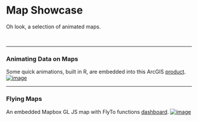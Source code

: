 # Map Showcase
Oh look, a selection of animated maps.

<br>
<hr>

### Animating Data on Maps 
Some quick animations, built in R, are embedded into this ArcGIS [product](https://github.com/ctedja/map_showcase/blob/main/afg_storymap.gif).
[![image](https://github.com/ctedja/map_showcase/blob/main/afg_storymap.gif)](https://arcg.is/0ubWPy)
<br>
<hr>


### Flying Maps
An embedded Mapbox GL JS map with FlyTo functions [dashboard](https://ctedja.github.io/regional_food_crisis/index.html).
[![image](https://github.com/ctedja/map_showcase/blob/main/mapboxgljs.gif)](https://ctedja.github.io/regional_food_crisis/index.html)

<br>

